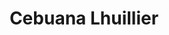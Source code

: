 ---
title: "Cebuana Lhuillier"
url: /cebu-city/cebuana-lhuillier-vicente-rama-avenue/
shop: pawnbroker
---